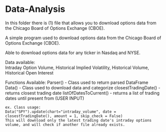 # Data-Analysis

In this folder there is (1) file that allows you to download options data from the Chicago Board of Options Exchange (CBOE).

A simple program used to download options data from
the Chicago Board of Options Exchange (CBOE).

Able to download options data for any ticker in 
Nasdaq and NYSE.

Data available:   
        Intraday Option Volume,
	      Historical Implied Volatility,
		    Historical Volume,
			  Historical Open Interest


 Functions Available:
  Parser() 		- Class used to return parsed DataFrame
	Data() 			- Class used to download data and categorize 
 	closestTradingDate() 	- returns closest trading date
	listOfDatesToCurrent() 	- returns a list of trading dates until present from (USER INPUT)

	ex. Class usage:
	Data("SPY").update(chart="intraday_volume", date = closestTradingDate(), amount = 1, skip_check = False)
	This will download only the latest trading date's intraday options volume, and will check if another file already exists.
